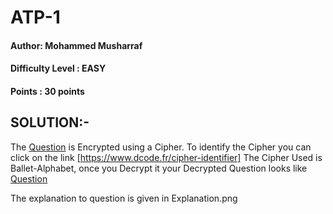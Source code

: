 # ATP-1
#### Author: Mohammed Musharraf 
#### Difficulty Level : EASY
#### Points : 30 points

## SOLUTION:-

The [Question](Encrypted-Question.png) is Encrypted using a Cipher. To identify the Cipher you can click on the link [https://www.dcode.fr/cipher-identifier]
The Cipher Used is Ballet-Alphabet, once you Decrypt it your Decrypted Question looks like [Question](Decrypted-Question.png) 

The explanation to question is given in Explanation.png 
